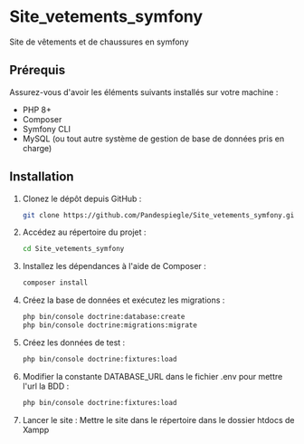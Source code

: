 # Site_vetements_symfony

Site de vêtements et de chaussures en symfony 

## Prérequis

Assurez-vous d'avoir les éléments suivants installés sur votre machine :
- PHP 8+
- Composer
- Symfony CLI
- MySQL (ou tout autre système de gestion de base de données pris en charge)

## Installation

1. Clonez le dépôt depuis GitHub :
    ```bash
    git clone https://github.com/Pandespiegle/Site_vetements_symfony.git
    ```

2. Accédez au répertoire du projet :
    ```bash
    cd Site_vetements_symfony
    ```

3. Installez les dépendances à l'aide de Composer :
    ```bash
    composer install
    ```

4. Créez la base de données et exécutez les migrations :
    ```bash
    php bin/console doctrine:database:create
    php bin/console doctrine:migrations:migrate
   
    ```
5. Créez les données de test :
    ```bash
    php bin/console doctrine:fixtures:load
    ```
    
6. Modifier la constante DATABASE_URL dans le fichier .env pour mettre l'url la BDD :
    ```bash
    php bin/console doctrine:fixtures:load
    ```

7. Lancer le site :
    Mettre le site dans le répertoire dans le dossier htdocs de Xampp



